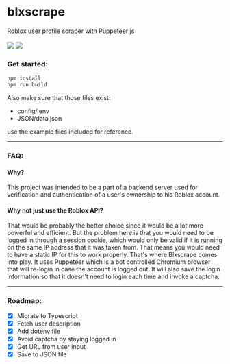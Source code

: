 # blxscrape
Roblox user profile scraper with Puppeteer js
<br>
<br>
<img src="https://img.shields.io/github/license/brplcc/blxscrape">
<img src="https://img.shields.io/github/last-commit/brplcc/blxscrape">
### Get started:

```bash 
npm install
npm run build
```
Also make sure that those files exist:
- config/.env
- JSON/data.json

use the example files included for reference.

---------------
### FAQ:

#### Why?

This project was intended to be a part of a backend server used for verification and authentication of a user's ownership to his Roblox account.

#### Why not just use the Roblox API?

That would be probably the better choice since it would be a lot more powerful and efficient. But the problem here is that you would need to be logged in through a session cookie, which would only be valid if it is running on the same IP address that it was taken from. That means you would need to have a static IP for this to work properly. That's where Blxscrape comes into play. It uses Puppeteer which is a bot controlled Chromium browser that will re-login in case the account is logged out. It will also save the login information so that it doesn't need to login each time and invoke a captcha.

---------------
### Roadmap:

- [X] Migrate to Typescript
- [X] Fetch user description
- [X] Add dotenv file
- [X] Avoid captcha by staying logged in
- [X] Get URL from user input
- [X] Save to JSON file
